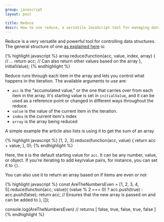 ```yaml
---
group: javascript
layout: post

title: Reduce
descr: How to use reduce, a versatile JavaScript tool for managing data
---
```


Reduce is a very versatile and powerful tool for controlling data structures. The general structure of one [as explained here](https://emberigniter.com/transform-any-data-structure-with-javascript-reduce/) is:

{% highlight javascript %}
array.reduce(function(acc, value, index, array) {
  // ...
  return acc; // Can also return other values based on the array
}, initialValue);
{% endhighlight %}

Reduce runs through each item in the array and lets you control what happens in the iteration. The available arguments to use are:

* `acc` is the "accumulated value," or the one that carries over from each item in the array. It's starting value is set in `initialValue`, and it can be used as a reference point or changed in different ways throughout the reduce.
* `value` is the value of the current item in the iteration.
* `index` is the current item's index
* `array` is the array being reduced

A simple example the article also lists is using it to get the sum of an array

{% highlight javascript %}
[1, 2, 3].reduce(function(acc, value) {
  return acc + value;
}, 0);
{% endhighlight %}

Here, the `0` is the default starting value for `acc`. It can be any number, value, or object. If you're iterating to add key/value pairs, for instance, you can set it to `{}`.

You can also use it to return an array based on if items are even or not

{% highlight javascript %}
const AreTheNumbersEven = [1, 2, 3, 4, 5].reduce(function(acc, value){
    (value % 2 === 0) ? acc.push(true) : acc.push(false);
    return acc; // Ensures that the new array is passed on and can be added to
}, []);

console.log(AreTheNumbersEven) // returns [ false, true, false, true, false ]
{% endhighlight %}
